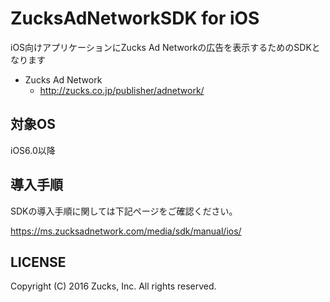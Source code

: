 ZucksAdNetworkSDK for iOS
=====================

iOS向けアプリケーションにZucks Ad Networkの広告を表示するためのSDKとなります

* Zucks Ad Network
  * http://zucks.co.jp/publisher/adnetwork/

## 対象OS

iOS6.0以降

## 導入手順

SDKの導入手順に関しては下記ページをご確認ください。

https://ms.zucksadnetwork.com/media/sdk/manual/ios/

## LICENSE

Copyright (C) 2016 Zucks, Inc. All rights reserved.